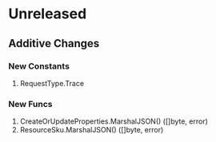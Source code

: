 # Unreleased

## Additive Changes

### New Constants

1. RequestType.Trace

### New Funcs

1. CreateOrUpdateProperties.MarshalJSON() ([]byte, error)
1. ResourceSku.MarshalJSON() ([]byte, error)
